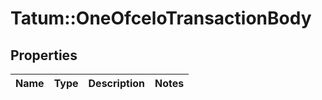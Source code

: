 # Tatum::OneOfceloTransactionBody

## Properties
Name | Type | Description | Notes
------------ | ------------- | ------------- | -------------

